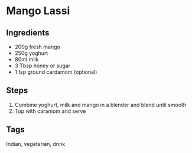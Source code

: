 # Mango Lassi

## Ingredients

* 200g fresh mango
* 250g yoghurt
* 80ml milk
* 3 Tbsp honey or sugar 
* 1 tsp ground cardamom (optional)

## Steps

1. Combine yoghurt, milk and mango in a blender and blend until smooth
2. Top with caramom and serve

## Tags
Indian, vegetarian, drink
